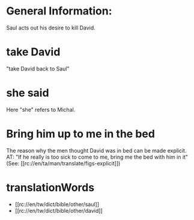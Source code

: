 # General Information:

Saul acts out his desire to kill David.

# take David

"take David back to Saul"

# she said

Here "she" refers to Michal.

# Bring him up to me in the bed

The reason why the men thought David was in bed can be made explicit. AT: "If he really is too sick to come to me, bring me the bed with him in it" (See: [[rc://en/ta/man/translate/figs-explicit]])

# translationWords

* [[rc://en/tw/dict/bible/other/saul]]
* [[rc://en/tw/dict/bible/other/david]]